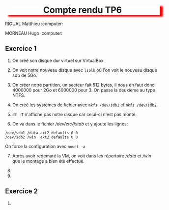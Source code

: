 <h1 align="center" style="box-shadow: 10px 5px 5px red">Compte rendu TP6</h1>                                   
<p>RIOUAL Matthieu :computer:</p>
<p>MORNEAU Hugo :computer:</P>

## Exercice 1

1) On créé son disque dur virtuel sur VirtualBox.

2) On voit notre nouveau disque avec ```lsblk``` où l'on voit le nouveau disque sdb de 5Go.

3) On créer notre partition, un secteur fait 512 bytes, il nous en faut donc 4000000 pour 2Go et 6000000 pour 3. On passe la deuxième au type NTFS.

4) On créé les systèmes de fichier avec ```mkfs /dev/sdb1``` et ```mkfs /dev/sdb2```.

5) ```df -T``` n'affiche pas notre disque car celui-ci n'est pas monté.

6) On va dans le fichier _/dev/etc/fstab_ et y ajoute les lignes:
```
/dev/sdb1 /data ext2 defaults 0 0
/dev/sdb2 /win  ext2 defaults 0 0
```
On force la configuration avec ```mount -a```

7) Après avoir redémaré la VM, on voit dans les répertoire _/data_ et _/win_ que le montage a bien été effectué.

8)

9)

## Exercice 2

1) 
